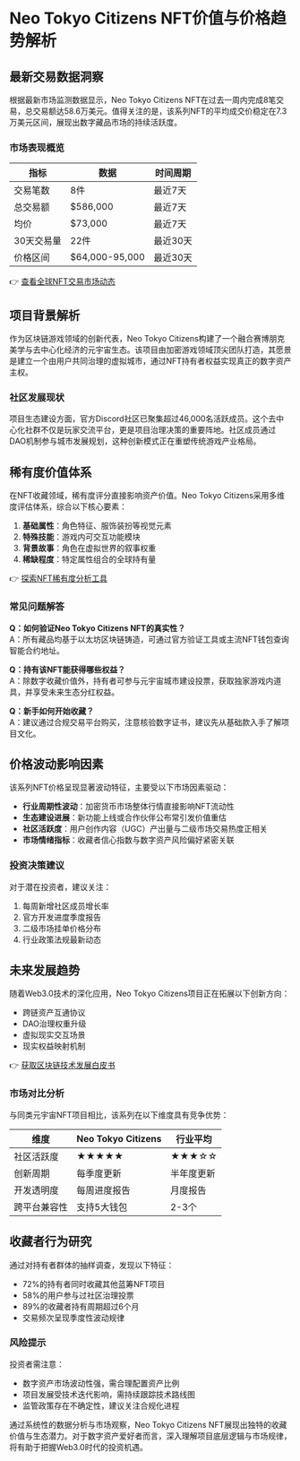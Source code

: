 # Neo Tokyo Citizens NFT价值与价格趋势解析

## 最新交易数据洞察

根据最新市场监测数据显示，Neo Tokyo Citizens NFT在过去一周内完成8笔交易，总交易额达58.6万美元。值得关注的是，该系列NFT的平均成交价稳定在7.3万美元区间，展现出数字藏品市场的持续活跃度。

### 市场表现概览

| 指标         | 数据       | 时间周期   |
|--------------|------------|------------|
| 交易笔数     | 8件        | 最近7天    |
| 总交易额     | $586,000   | 最近7天    |
| 均价         | $73,000    | 最近7天    |
| 30天交易量   | 22件       | 最近30天   |
| 价格区间     | $64,000-95,000 | 最近30天 |

👉 [查看全球NFT交易市场动态](https://bit.ly/okx_welcome)

## 项目背景解析

作为区块链游戏领域的创新代表，Neo Tokyo Citizens构建了一个融合赛博朋克美学与去中心化经济的元宇宙生态。该项目由加密游戏领域顶尖团队打造，其愿景是建立一个由用户共同治理的虚拟城市，通过NFT持有者权益实现真正的数字资产主权。

### 社区发展现状

项目生态建设方面，官方Discord社区已聚集超过46,000名活跃成员。这个去中心化社群不仅是玩家交流平台，更是项目治理决策的重要阵地。社区成员通过DAO机制参与城市发展规划，这种创新模式正在重塑传统游戏产业格局。

## 稀有度价值体系

在NFT收藏领域，稀有度评分直接影响资产价值。Neo Tokyo Citizens采用多维度评估体系，综合以下核心要素：

1. **基础属性**：角色特征、服饰装扮等视觉元素
2. **特殊技能**：游戏内可交互功能模块
3. **背景故事**：角色在虚拟世界的叙事权重
4. **稀缺程度**：特定属性组合的全球持有量

👉 [探索NFT稀有度分析工具](https://bit.ly/okx_welcome)

### 常见问题解答

**Q：如何验证Neo Tokyo Citizens NFT的真实性？**  
A：所有藏品均基于以太坊区块链铸造，可通过官方验证工具或主流NFT钱包查询智能合约地址。

**Q：持有该NFT能获得哪些权益？**  
A：除数字收藏价值外，持有者可参与元宇宙城市建设投票，获取独家游戏内道具，并享受未来生态分红权益。

**Q：新手如何开始收藏？**  
A：建议通过合规交易平台购买，注意核验数字证书，建议先从基础款入手了解项目文化。

## 价格波动影响因素

该系列NFT价格呈现显著波动特征，主要受以下市场因素驱动：

- **行业周期性波动**：加密货币市场整体行情直接影响NFT流动性
- **生态建设进展**：新功能上线或合作伙伴公布常引发价值重估
- **社区活跃度**：用户创作内容（UGC）产出量与二级市场交易热度正相关
- **市场情绪指标**：收藏者信心指数与数字资产风险偏好紧密关联

### 投资决策建议

对于潜在投资者，建议关注：
1. 每周新增社区成员增长率
2. 官方开发进度季度报告
3. 二级市场挂单价格分布
4. 行业政策法规最新动态

## 未来发展趋势

随着Web3.0技术的深化应用，Neo Tokyo Citizens项目正在拓展以下创新方向：
- 跨链资产互通协议
- DAO治理权重升级
- 虚拟现实交互场景
- 现实权益映射机制

👉 [获取区块链技术发展白皮书](https://bit.ly/okx_welcome)

### 市场对比分析

与同类元宇宙NFT项目相比，该系列在以下维度具有竞争优势：

| 维度         | Neo Tokyo Citizens | 行业平均 |
|--------------|--------------------|----------|
| 社区活跃度   | ★★★★★             | ★★★☆☆    |
| 创新周期     | 每季度更新         | 半年度更新|
| 开发透明度   | 每周进度报告       | 月度报告  |
| 跨平台兼容性 | 支持5大钱包       | 2-3个     |

## 收藏者行为研究

通过对持有者群体的抽样调查，发现以下特征：
- 72%的持有者同时收藏其他蓝筹NFT项目
- 58%的用户参与过社区治理投票
- 89%的收藏者持有周期超过6个月
- 交易频次呈现季度性波动规律

### 风险提示

投资者需注意：
- 数字资产市场波动性强，需合理配置资产比例
- 项目发展受技术迭代影响，需持续跟踪技术路线图
- 监管政策存在不确定性，建议关注合规化进程

通过系统性的数据分析与市场观察，Neo Tokyo Citizens NFT展现出独特的收藏价值与生态潜力。对于数字资产爱好者而言，深入理解项目底层逻辑与市场规律，将有助于把握Web3.0时代的投资机遇。